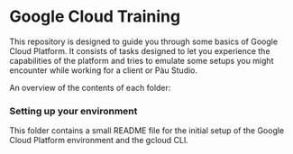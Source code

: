 # Google Cloud Training

This repository is designed to guide you through some basics of Google Cloud Platform.
It consists of tasks designed to let you experience the capabilities of the platform and tries to emulate some setups you might encounter while working for a client or Pàu Studio.

An overview of the contents of each folder:

### Setting up your environment

This folder contains a small README file for the initial setup of the Google Cloud Platform environment and the gcloud CLI.
